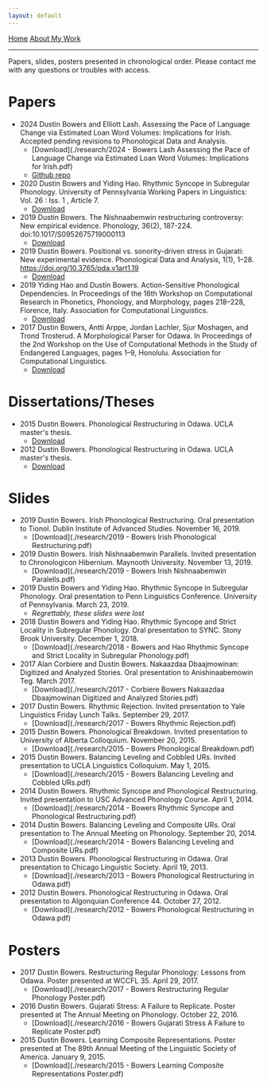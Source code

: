 ```yaml
---
layout: default
---
```

[Home](./index.md) [About My Work](./about.md)
* * *
Papers, slides, posters presented in chronological order. Please contact me with any questions or troubles with access.

# Papers
- 2024 Dustin Bowers and Elliott Lash. Assessing the Pace of Language Change via Estimated Loan Word Volumes: Implications for Irish. Accepted pending revisions to Phonological Data and Analysis.
  - [Download](./research/2024 - Bowers Lash Assessing the Pace of Language Change via Estimated Loan Word Volumes: Implications for Irish.pdf)
  - [Github repo](https://github.com/bowersd/lat2sgaLoans)
- 2020 Dustin Bowers and Yiding Hao. Rhythmic Syncope in Subregular Phonology. University of Pennsylvania Working Papers in Linguistics: Vol. 26 : Iss. 1 , Article 7.
  - [Download](https://repository.upenn.edu/pwpl/vol26/iss1/7)
- 2019 Dustin Bowers. The Nishnaabemwin restructuring controversy: New empirical evidence. Phonology, 36(2), 187-224. doi:10.1017/S0952675719000113
  - [Download](https://www.cambridge.org/core/journals/phonology/article/abs/nishnaabemwin-restructuring-controversy-new-empirical-evidence/2671061998D22F2B9FC81B78DAE42661#article)
- 2019 Dustin Bowers. Positional vs. sonority-driven stress in Gujarati: New experimental evidence. Phonological Data and Analysis, 1(1), 1–28. https://doi.org/10.3765/pda.v1art1.19
  - [Download](https://phondata.org/index.php/pda/article/view/19/2)
- 2019 Yiding Hao and Dustin Bowers. Action-Sensitive Phonological Dependencies. In Proceedings of the 16th Workshop on Computational Research in Phonetics, Phonology, and Morphology, pages 218–228, Florence, Italy. Association for Computational Linguistics.
  - [Download](https://aclanthology.org/W19-4225.pdf)
- 2017 Dustin Bowers, Antti Arppe, Jordan Lachler, Sjur Moshagen, and Trond Trosterud. A Morphological Parser for Odawa. In Proceedings of the 2nd Workshop on the Use of Computational Methods in the Study of Endangered Languages, pages 1–9, Honolulu. Association for Computational Linguistics.
  - [Download](https://aclanthology.org/W17-0101.pdf)

# Dissertations/Theses
- 2015 Dustin Bowers. Phonological Restructuring in Odawa. UCLA master's thesis.
  - [Download](https://escholarship.org/content/qt1jr5w4qk/qt1jr5w4qk.pdf)
- 2012 Dustin Bowers. Phonological Restructuring in Odawa. UCLA master's thesis.
  - [Download](https://citeseerx.ist.psu.edu/viewdoc/download?doi=10.1.1.658.4843&rep=rep1&type=pdf)

# Slides
- 2019 Dustin Bowers. Irish Phonological Restructuring. Oral presentation to Tionol. Dublin Institute of Advanced Studies. November 16, 2019.
  - [Download](./research/2019 - Bowers Irish Phonological Restructuring.pdf)
- 2019 Dustin Bowers. Irish Nishnaabemwin Parallels. Invited presentation to Chronologicon Hibernium. Maynooth University. November 13, 2019.
  - [Download](./research/2019 - Bowers Irish Nishnaabemwin Paralells.pdf)
- 2019 Dustin Bowers and Yiding Hao. Rhythmic Syncope in Subregular Phonology. Oral presentation to Penn Linguistics Conference. University of Pennsylvania. March 23, 2019.
  - _Regrettably, these slides were lost_
- 2018 Dustin Bowers and Yiding Hao. Rhythmic Syncope and Strict Locality in Subregular Phonology. Oral presentation to SYNC. Stony Brook University. December 1, 2018.
  - [Download](./research/2018 - Bowers and Hao Rhythmic Syncope and Strict Locality in Subregular Phonology.pdf)
- 2017 Alan Corbiere and Dustin Bowers. Nakaazdaa Dbaajmowinan: Digitized and Analyzed Stories. Oral presentation to Anishinaabemowin Teg. March 2017.
  - [Download](./research/2017 - Corbiere Bowers Nakaazdaa Dbaajmowinan Digitized and Analyzed Stories.pdf)
- 2017 Dustin Bowers. Rhythmic Rejection. Invited presentation to Yale Linguistics Friday Lunch Talks. September 29, 2017.
  - [Download](./research/2017 - Bowers Rhythmic Rejection.pdf)
- 2015 Dustin Bowers. Phonological Breakdown. Invited presentation to University of Alberta Colloquium. November 20, 2015.
  - [Download](./research/2015 - Bowers Phonological Breakdown.pdf)
- 2015 Dustin Bowers. Balancing Leveling and Cobbled URs. Invited presentation to UCLA Linguistics Colloquium. May 1, 2015.
  - [Download](./research/2015 - Bowers Balancing Leveling and Cobbled URs.pdf)
- 2014 Dustin Bowers. Rhythmic Syncope and Phonological Restructuring. Invited presentation to USC Advanced Phonology Course. April 1, 2014.
  - [Download](./research/2014 - Bowers Rhythmic Syncope and Phonological Restructuring.pdf)
- 2014 Dustin Bowers. Balancing Leveling and Composite URs. Oral presentation to The Annual Meeting on Phonology. September 20, 2014.
  - [Download](./research/2014 - Bowers Balancing Leveling and Composite URs.pdf)
- 2013 Dustin Bowers. Phonological Restructuring in Odawa. Oral presentation to Chicago Linguistic Society. April 19, 2013.
  - [Download](./research/2013 - Bowers Phonological Restructuring in Odawa.pdf)
- 2012 Dustin Bowers. Phonological Restructuring in Odawa. Oral presentation to Algonquian Conference 44. October 27, 2012.
  - [Download](./research/2012 - Bowers Phonological Restructuring in Odawa.pdf)

# Posters
- 2017 Dustin Bowers. Restructuring Regular Phonology: Lessons from Odawa. Poster presented at WCCFL 35. April 29, 2017.
  - [Download](./research/2017 - Bowers Restructuring Regular Phonology Poster.pdf)
- 2016 Dustin Bowers. Gujarati Stress: A Failure to Replicate. Poster presented at The Annual Meeting on Phonology. October 22, 2016.
  - [Download](./research/2016 - Bowers Gujarati Stress A Failure to Replicate Poster.pdf)
- 2015 Dustin Bowers. Learning Composite Representations. Poster presented at The 89th Annual Meeting of the Linguistic Society of America. January 9, 2015.
  - [Download](./research/2015 - Bowers Learning Composite Representations Poster.pdf)
